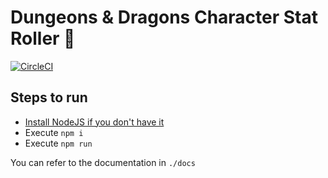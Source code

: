 # Dungeons & Dragons Character Stat Roller 🎲
[![CircleCI](https://circleci.com/gh/Vitaefinis/dnd-stat-roller/tree/master.svg?style=svg)](https://circleci.com/gh/Vitaefinis/dnd-stat-roller/tree/master)

## Steps to run

- [Install NodeJS if you don't have it](https://nodejs.org)
- Execute `npm i`
- Execute `npm run`

You can refer to the documentation in `./docs`

